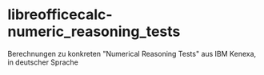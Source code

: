 # libreofficecalc-numeric_reasoning_tests
Berechnungen zu konkreten "Numerical Reasoning Tests" aus IBM Kenexa, in deutscher Sprache 
